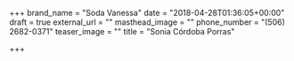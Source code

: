 +++
brand_name = "Soda Vanessa"
date = "2018-04-28T01:36:05+00:00"
draft = true
external_url = ""
masthead_image = ""
phone_number = "(506) 2682-0371"
teaser_image = ""
title = "Sonia Córdoba Porras"

+++
